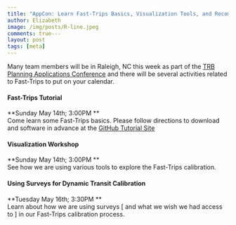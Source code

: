 ```yaml
---
title: "AppCon: Learn Fast-Trips Basics, Visualization Tools, and Recommendations for Future Surveys"
author: Elizabeth
image: /img/posts/R-line.jpeg
comments: true---
layout: post
tags: [meta]
---
```


Many team members will be in Raleigh, NC this week as part of the [TRB Planning Applications Conference](http://trbappcon.org) and there will be several activities related to Fast-Trips to put on your calendar.

#### Fast-Trips Tutorial  
**Sunday May 14th; 3:00PM **  
Come learn some Fast-Trips basics.  Please follow directions to download and software in advance at the [GitHub Tutorial Site](https://github.com/Fast-Trips/fast-trips-tutorial)

#### Visualization Workshop
**Sunday May 14th; 3:00PM **  
See how we are using various tools to explore the Fast-Trips calibration.  

#### Using Surveys for Dynamic Transit Calibration  
**Tuesday May 16th; 3:30PM **  
Learn about how we are using surveys [ and what we wish we had access to ] in our Fast-Trips calibration process.




